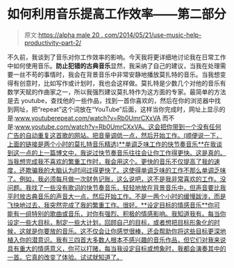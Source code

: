 # 如何利用音乐提高工作效率——第二部分

> 原文:[https://alpha male 20 . com/2014/05/21/use-music-help-productivity-part-2/](https://alphamale20.com/2014/05/21/use-music-help-productivity-part-2/)

不久前，我谈到了音乐对你工作效率的影响。今天我将更详细地讨论我在日常工作中如何使用音乐。**防止犯错的古典音乐**显然，我采纳了自己的建议，当我在处理需要一丝不苟的事情时，我会在背景音乐中非常安静地播放莫扎特的音乐。当我想变得有创意时，比如写作或计划时，我也会这样做。莫扎特是少数几个对他的音乐有数学天赋的作曲家之一，所以我强烈建议莫扎特作为这方面的专家。最简单的方法是去 youtube，查找他的一些作品，找到一首你喜欢的，然后在你的浏览器中找到网址，把“repeat”这个词放在“YouTube”后面，这样当你完成时，网址上显示的是:www.youtuberepeat.com/watch?v=Rb0UmrCXxVA 而不是:www.youtube.com/watch?v=Rb0UmrCXxVA。这会把你带到一个没有任何广告的自动重复这首歌的网站。把音量调低一点，然后开始工作。(顺便说一下，上面的链接是两个小时的莫扎特音乐精选)**单调乏味工作的快节奏音乐**在我谈到这一点的上一篇博文中，我说过快节奏音乐往往会让你工作得更快。这是真的。当我想完成我不喜欢的繁重工作时，我会用这个。更快的音乐不仅提高了我的速度，还欺骗我的大脑认为时间过得更快了。这使得单调乏味的工作不那么单调乏味了。例如，我必须每月做一次财务记账，这么说吧，这不是我非常喜欢的工作。没问题。我找了一些没有歌词的快节奏音乐，轻轻地放在背景音乐中，但声音要比我平时放古典音乐的声音大一点，然后开始工作。不是一两个小时的缓慢跋涉，而是飞快地过去，我突然完成了我的繁重工作。很好。**设定目标的情感音乐**你可能有一组特别的歌曲或音乐，对你有强烈、积极的情感影响。我知道我有。每当你设定一些大目标，制定一些大计划，回顾自己的目标，或者想把目标形象化的时候，这就是你要放的音乐。这不仅会让你感觉很棒，还会帮助你将这些目标更深地植入你的潜意识。我有三四首大多数人根本不感兴趣的音乐作品，但它们对我来说具有重大的情感意义，你可以打赌，每当我设定目标或想象时，我都会演奏其中的一首。它真的改变了体验。试试就知道了。